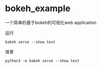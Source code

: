 # bokeh_example

一个简单的基于bokeh的可视化web application

运行
```
bakeh serve --show test 
```
或者
```
python3 -m bakeh serve --show test 
```
